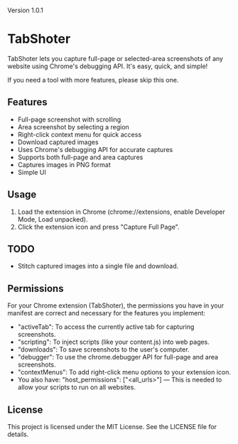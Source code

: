 Version 1.0.1

# TabShoter
TabShoter lets you capture full-page or selected-area screenshots of any website using Chrome's debugging API. It's easy, quick, and simple!

If you need a tool with more features, please skip this one.

## Features
- Full-page screenshot with scrolling
- Area screenshot by selecting a region
- Right-click context menu for quick access
- Download captured images
- Uses Chrome's debugging API for accurate captures
- Supports both full-page and area captures
- Captures images in PNG format
- Simple UI

## Usage
1. Load the extension in Chrome (chrome://extensions, enable Developer Mode, Load unpacked).
2. Click the extension icon and press "Capture Full Page".

## TODO
- Stitch captured images into a single file and download.


## Permissions
For your Chrome extension (TabShoter), the permissions you have in your manifest are correct and necessary for the features you implement:

- "activeTab": To access the currently active tab for capturing screenshots.
- "scripting": To inject scripts (like your content.js) into web pages.
- "downloads": To save screenshots to the user's computer.
- "debugger": To use the chrome.debugger API for full-page and area screenshots.
- "contextMenus": To add right-click menu options to your extension icon.
- You also have: "host_permissions": ["<all_urls>"] — This is needed to allow your scripts to run on all websites.

## License
This project is licensed under the MIT License. See the LICENSE file for details.

